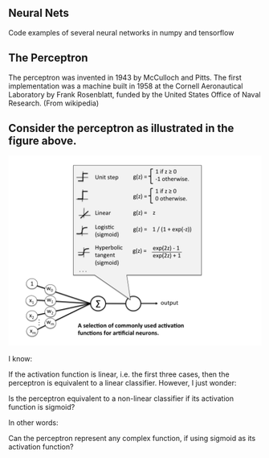 ## Neural Nets

Code examples of several neural networks in numpy and tensorflow

## The Perceptron


The perceptron was invented in 1943 by McCulloch and Pitts. The first implementation was a machine built in 1958 at the Cornell Aeronautical Laboratory by Frank Rosenblatt, funded by the United States Office of Naval Research. (From wikipedia)


## Consider the perceptron as illustrated in the figure above.

![The perceptron](perceptron.Activations.png "perceptron")

I know:

If the activation function is linear, i.e. the first three cases, then the perceptron is equivalent to a linear classifier.
However, I just wonder:

Is the perceptron equivalent to a non-linear classifier if its activation function is sigmoid?

In other words:

Can the perceptron represent any complex function, if using sigmoid as its activation function?

